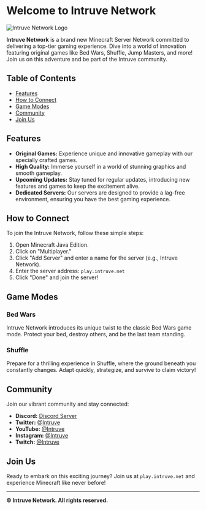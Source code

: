 # Welcome to Intruve Network

![Intruve Network Logo](https://avatars.githubusercontent.com/u/87587579?s=200&v=4)

**Intruve Network** is a brand new Minecraft Server Network committed to delivering a top-tier gaming experience. Dive into a world of innovation featuring original games like Bed Wars, Shuffle, Jump Masters, and more! Join us on this adventure and be part of the Intruve community.

## Table of Contents
- [Features](#features)
- [How to Connect](#how-to-connect)
- [Game Modes](#game-modes)
- [Community](#community)
- [Join Us](#join-us)

## Features

- **Original Games:** Experience unique and innovative gameplay with our specially crafted games.
- **High Quality:** Immerse yourself in a world of stunning graphics and smooth gameplay.
- **Upcoming Updates:** Stay tuned for regular updates, introducing new features and games to keep the excitement alive.
- **Dedicated Servers:** Our servers are designed to provide a lag-free environment, ensuring you have the best gaming experience.

## How to Connect

To join the Intruve Network, follow these simple steps:

1. Open Minecraft Java Edition.
2. Click on "Multiplayer."
3. Click "Add Server" and enter a name for the server (e.g., Intruve Network).
4. Enter the server address: `play.intruve.net`
5. Click "Done" and join the server!

## Game Modes

### Bed Wars

Intruve Network introduces its unique twist to the classic Bed Wars game mode. Protect your bed, destroy others, and be the last team standing.

### Shuffle

Prepare for a thrilling experience in Shuffle, where the ground beneath you constantly changes. Adapt quickly, strategize, and survive to claim victory!

## Community

Join our vibrant community and stay connected:

- **Discord:** [Discord Server](https://dc.intruve.net)
- **Twitter:** [@Intruve](https://twitter.com/intruve)
- **YouTube:** [@Intruve](https://youtube.com/@intruve)
- **Instagram:** [@Intruve](https://instagram.com/intruve)
- **Twitch:** [@Intruve](https://twitch.com/intruve)

## Join Us

Ready to embark on this exciting journey? Join us at `play.intruve.net` and experience Minecraft like never before!

---

**© Intruve Network. All rights reserved.**

